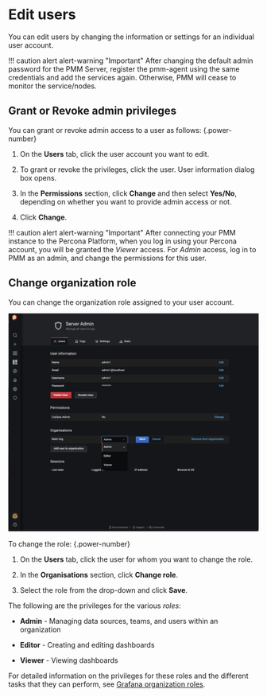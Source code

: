 # Edit users


You can edit users by changing the information or settings for an individual user account.

!!! caution alert alert-warning "Important"
    After changing the default admin password for the PMM Server, register the pmm-agent using the same credentials and add the services again. Otherwise, PMM will cease to monitor the service/nodes.

## Grant or Revoke admin privileges

You can grant or revoke admin access to a user as follows:
{.power-number}

1. On the **Users** tab, click the user account you want to edit.

2. To grant or revoke the privileges, click the user. User information dialog box opens.

3. In the **Permissions** section, click **Change** and then select **Yes/No**, depending on whether you want to provide admin access or not.

4. Click **Change**.

!!! caution alert alert-warning "Important"
    After connecting your PMM instance to the Percona Platform, when you log in using your Percona account, you will be granted the *Viewer* access. For *Admin* access, log in to PMM as an admin, and change the permissions for this user.

## Change organization role

You can change the organization role assigned to your user account.

![!image](../../images/PMM-change-role.png)

To change the role:
{.power-number}

1. On the **Users** tab, click the user for whom you want to change the role.

2. In the **Organisations** section, click **Change role**.

3. Select the role from the drop-down and click **Save**.

The following are the privileges for the various *roles*:

- **Admin** - Managing data sources, teams, and users within an organization

- **Editor** - Creating and editing dashboards

- **Viewer** - Viewing dashboards

For detailed information on the privileges for these roles and the different tasks that they can perform, see [Grafana organization roles](https://grafana.com/docs/grafana/latest/permissions/organization_roles/).